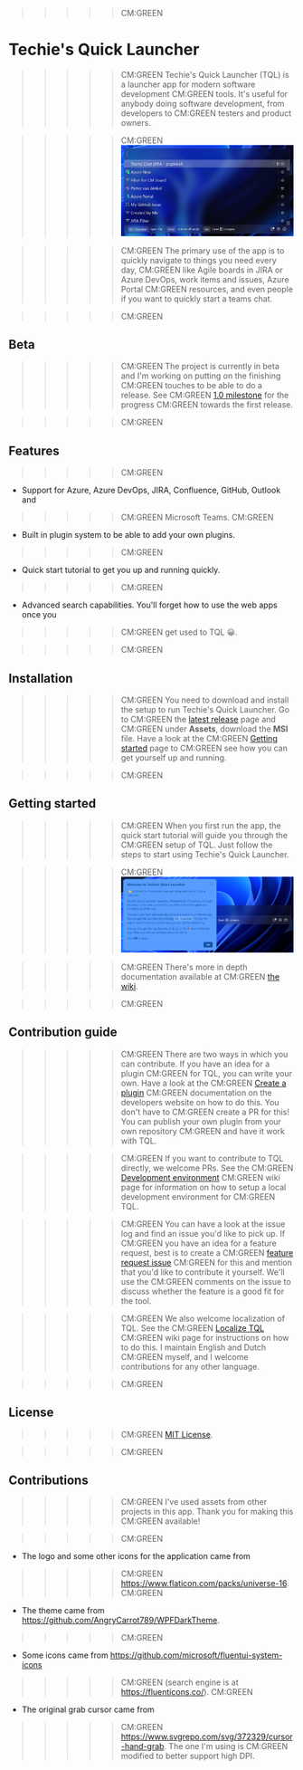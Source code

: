 >>>>>CM:GREEN
# Techie's Quick Launcher

>>>>>CM:GREEN
Techie's Quick Launcher (TQL) is a launcher app for modern software development
>>>>>CM:GREEN
tools. It's useful for anybody doing software development, from developers to
>>>>>CM:GREEN
testers and product owners.

>>>>>CM:GREEN
![](docs/Images/Screenshot.png)

>>>>>CM:GREEN
The primary use of the app is to quickly navigate to things you need every day,
>>>>>CM:GREEN
like Agile boards in JIRA or Azure DevOps, work items and issues, Azure Portal
>>>>>CM:GREEN
resources, and even people if you want to quickly start a teams chat.

>>>>>CM:GREEN
## Beta

>>>>>CM:GREEN
The project is currently in beta and I'm working on putting on the finishing
>>>>>CM:GREEN
touches to be able to do a release. See
>>>>>CM:GREEN
[1.0 milestone](https://github.com/TQLApp/TQL/milestone/1) for the progress
>>>>>CM:GREEN
towards the first release.

>>>>>CM:GREEN
## Features

>>>>>CM:GREEN
- Support for Azure, Azure DevOps, JIRA, Confluence, GitHub, Outlook and
>>>>>CM:GREEN
  Microsoft Teams.
>>>>>CM:GREEN
- Built in plugin system to be able to add your own plugins.
>>>>>CM:GREEN
- Quick start tutorial to get you up and running quickly.
>>>>>CM:GREEN
- Advanced search capabilities. You'll forget how to use the web apps once you
>>>>>CM:GREEN
  get used to TQL 😀.

>>>>>CM:GREEN
## Installation

>>>>>CM:GREEN
You need to download and install the setup to run Techie's Quick Launcher. Go to
>>>>>CM:GREEN
the [latest release](https://github.com/TQLApp/TQL/releases/latest) page and
>>>>>CM:GREEN
under **Assets**, download the **MSI** file. Have a look at the
>>>>>CM:GREEN
[Getting started](https://github.com/TQLApp/TQL/wiki/Getting-started) page to
>>>>>CM:GREEN
see how you can get yourself up and running.

>>>>>CM:GREEN
## Getting started

>>>>>CM:GREEN
When you first run the app, the quick start tutorial will guide you through the
>>>>>CM:GREEN
setup of TQL. Just follow the steps to start using Techie's Quick Launcher.

>>>>>CM:GREEN
![](docs/Images/Quick-Start-screenshot.png)

>>>>>CM:GREEN
There's more in depth documentation available at
>>>>>CM:GREEN
[the wiki](https://github.com/TQLApp/TQL/wiki).

>>>>>CM:GREEN
## Contribution guide

>>>>>CM:GREEN
There are two ways in which you can contribute. If you have an idea for a plugin
>>>>>CM:GREEN
for TQL, you can write your own. Have a look at the
>>>>>CM:GREEN
[Create a plugin](https://tqlapp.github.io/TQL/Documentation/Create-a-plugin.html)
>>>>>CM:GREEN
documentation on the developers website on how to do this. You don't have to
>>>>>CM:GREEN
create a PR for this! You can publish your own plugin from your own repository
>>>>>CM:GREEN
and have it work with TQL.

>>>>>CM:GREEN
If you want to contribute to TQL directly, we welcome PRs. See the
>>>>>CM:GREEN
[Development environment](https://tqlapp.github.io/TQL/Documentation/Development-environment.html)
>>>>>CM:GREEN
wiki page for information on how to setup a local development environment for
>>>>>CM:GREEN
TQL.

>>>>>CM:GREEN
You can have a look at the issue log and find an issue you'd like to pick up. If
>>>>>CM:GREEN
you have an idea for a feature request, best is to create a
>>>>>CM:GREEN
[feature request issue](https://github.com/TQLApp/TQL/issues/new?assignees=&labels=&projects=&template=feature_request.md&title=)
>>>>>CM:GREEN
for this and mention that you'd like to contribute it yourself. We'll use the
>>>>>CM:GREEN
comments on the issue to discuss whether the feature is a good fit for the tool.

>>>>>CM:GREEN
We also welcome localization of TQL. See the
>>>>>CM:GREEN
[Localize TQL](https://tqlapp.github.io/TQL/Documentation/Localize-TQL.html)
>>>>>CM:GREEN
wiki page for instructions on how to do this. I maintain English and Dutch
>>>>>CM:GREEN
myself, and I welcome contributions for any other language.

>>>>>CM:GREEN
## License

>>>>>CM:GREEN
[MIT License](LICENSE).

>>>>>CM:GREEN
## Contributions

>>>>>CM:GREEN
I've used assets from other projects in this app. Thank you for making this
>>>>>CM:GREEN
available!

>>>>>CM:GREEN
- The logo and some other icons for the application came from
>>>>>CM:GREEN
  https://www.flaticon.com/packs/universe-16.
>>>>>CM:GREEN
- The theme came from https://github.com/AngryCarrot789/WPFDarkTheme.
>>>>>CM:GREEN
- Some icons came from https://github.com/microsoft/fluentui-system-icons
>>>>>CM:GREEN
  (search engine is at https://fluenticons.co/).
>>>>>CM:GREEN
- The original grab cursor came from
>>>>>CM:GREEN
  https://www.svgrepo.com/svg/372329/cursor-hand-grab. The one I'm using is
>>>>>CM:GREEN
  modified to better support high DPI.
